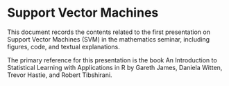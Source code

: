 # Support Vector Machines

This document records the contents related to the first presentation on Support Vector Machines (SVM) in the mathematics seminar, including figures, code, and textual explanations. 

The primary reference for this presentation is the book An Introduction to Statistical Learning with Applications in R by Gareth James, Daniela Witten, Trevor Hastie, and Robert Tibshirani. 
